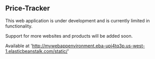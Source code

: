## Price-Tracker

This web application is under development and is currently limited in functionality. 

Support for more websites and products will be added soon.

Available at 'http://mywebappenvironment.eba-upj4tq3p.us-west-1.elasticbeanstalk.com/static/'
